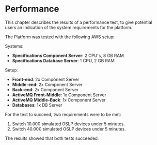 <!--
SPDX-FileCopyrightText: Contributors to the Documentation project

SPDX-License-Identifier: Apache-2.0
-->

# Performance

This chapter describes the results of a performance test, to give potential users an indication of the system requirements for the platform.

The Platform was tested with the following AWS setup:

Systems:

* **Specifications Component Server**: 2 CPU's, 8 GB RAM
* **Specifications Database Server**: 1 CPU, 2 GB RAM

Setup:

* **Front-end**: 2x Component Server
* **Middle-end**: 2x Component Server
* **Back-end**: 2x Component Server
* **ActiveMQ Front-Middle**: 1x Component Server
* **ActiveMQ Middle-Back**: 1x Component Server
* **Databases**: 1x DB Server

For the test to succeed, two requirements were to be met:

1. Switch 10.000 simulated OSLP devices under 5 minutes.
2. Switch 40.000 simulated OSLP devices under 5 minutes.

The results showed that both tests succeeded.

